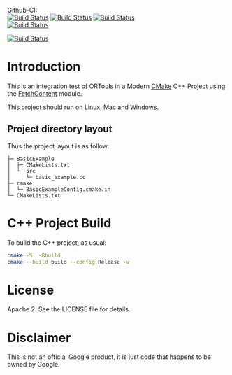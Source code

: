 Github-CI:<br>
[![Build Status][github_amd64_linux_status]][github_amd64_linux_link]
[![Build Status][github_amd64_macos_status]][github_amd64_macos_link]
[![Build Status][github_amd64_windows_status]][github_amd64_windows_link]  
[![Build Status][github_arm64_macos_status]][github_arm64_macos_link]

[![Build Status][github_amd64_docker_status]][github_amd64_docker_link]

[github_amd64_linux_status]: ./../../actions/workflows/amd64_linux.yml/badge.svg
[github_amd64_linux_link]: ./../../actions/workflows/amd64_linux.yml
[github_amd64_macos_status]: ./../../actions/workflows/amd64_macos.yml/badge.svg
[github_amd64_macos_link]: ./../../actions/workflows/amd64_macos.yml
[github_amd64_windows_status]: ./../../actions/workflows/amd64_windows.yml/badge.svg
[github_amd64_windows_link]: ./../../actions/workflows/amd64_windows.yml

[github_arm64_macos_status]: ./../../actions/workflows/arm64_macos.yml/badge.svg
[github_arm64_macos_link]: ./../../actions/workflows/arm64_macos.yml

[github_amd64_docker_status]: ./../../actions/workflows/amd64_docker.yml/badge.svg
[github_amd64_docker_link]: ./../../actions/workflows/amd64_docker.yml

# Introduction

This is an integration test of ORTools in a Modern [CMake](https://cmake.org/)
C++ Project using the [FetchContent](https://cmake.org/cmake/help/latest/module/FetchContent.html)
module.

This project should run on Linux, Mac and Windows.

## Project directory layout

Thus the project layout is as follow:
```
├─ BasicExample
│  ├─ CMakeLists.txt
│  └─ src
│     └─ basic_example.cc
├─ cmake
│  └─ BasicExampleConfig.cmake.in
└─ CMakeLists.txt
```

# C++ Project Build

To build the C++ project, as usual:
```sh
cmake -S. -Bbuild
cmake --build build --config Release -v
```

# License

Apache 2. See the LICENSE file for details.

# Disclaimer

This is not an official Google product, it is just code that happens to be
owned by Google.
